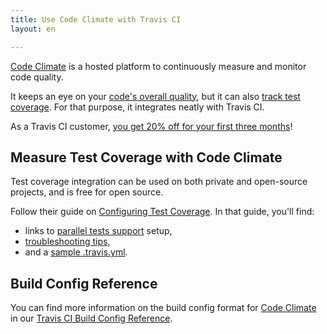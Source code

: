 ```yaml
---
title: Use Code Climate with Travis CI
layout: en

---
```


[Code Climate](https://www.codeclimate.com) is a hosted platform to continuously
measure and monitor code quality.

It keeps an eye on your [code's overall quality](https://codeclimate.com/tour),
but it can also [track test
coverage](https://docs.codeclimate.com/docs/getting-started-test-coverage). For that purpose, it
integrates neatly with Travis CI.

As a Travis CI customer, [you get 20% off for your first three
months](https://codeclimate.com/partners/travisci)!

## Measure Test Coverage with Code Climate

Test coverage integration can be used on both private and open-source projects,
and is free for open source.

Follow their guide on [Configuring Test Coverage](https://docs.codeclimate.com/v1.0/docs/getting-started-test-coverage). In that guide, you'll find: 
* links to [parallel tests
  support](https://docs.codeclimate.com/v1.0/docs/configuring-test-coverage#section-parallel-tests-and-multiple-test-suites) setup,
* [troubleshooting
  tips](https://docs.codeclimate.com/v1.0/docs/test-coverage-troubleshooting-tips),
* and a [sample .travis.yml](https://docs.codeclimate.com/docs/travis-ci-test-coverage).

## Build Config Reference

You can find more information on the build config format for [Code Climate](https://config.travis-ci.com/ref/job/addons/code_climate) in our [Travis CI Build Config Reference](https://config.travis-ci.com/).

